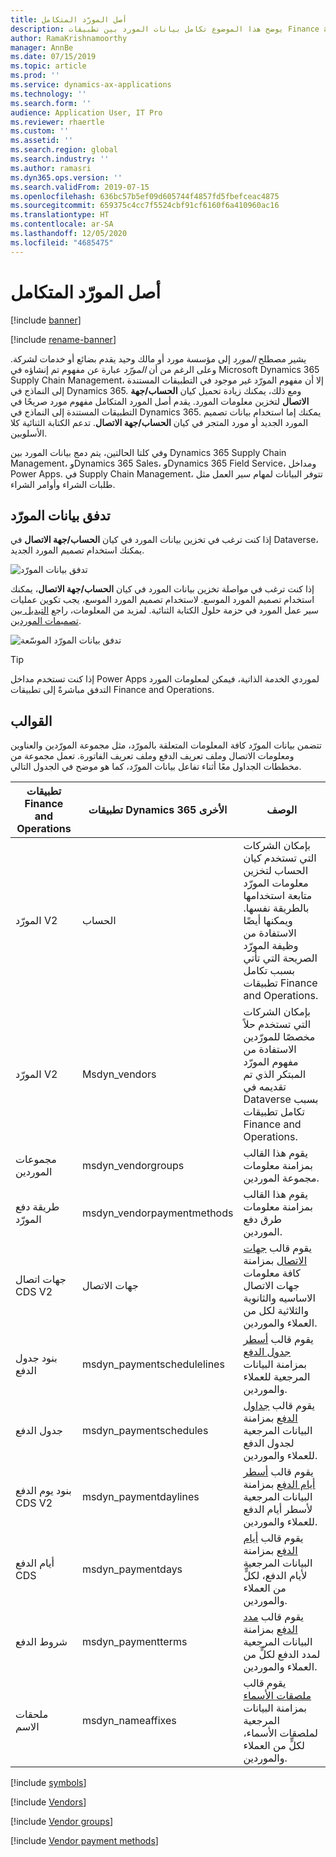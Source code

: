 ```yaml
---
title: أصل المورّد المتكامل
description: يوضح هذا الموضوع تكامل بيانات المورد بين تطبيقات Finance and Operations وDataverse.
author: RamaKrishnamoorthy
manager: AnnBe
ms.date: 07/15/2019
ms.topic: article
ms.prod: ''
ms.service: dynamics-ax-applications
ms.technology: ''
ms.search.form: ''
audience: Application User, IT Pro
ms.reviewer: rhaertle
ms.custom: ''
ms.assetid: ''
ms.search.region: global
ms.search.industry: ''
ms.author: ramasri
ms.dyn365.ops.version: ''
ms.search.validFrom: 2019-07-15
ms.openlocfilehash: 636bc57b5ef09d605744f4857fd5fbefceac4875
ms.sourcegitcommit: 659375c4cc7f5524cbf91cf6160f6a410960ac16
ms.translationtype: HT
ms.contentlocale: ar-SA
ms.lasthandoff: 12/05/2020
ms.locfileid: "4685475"
---
```

# <a name="integrated-vendor-master"></a>أصل المورّد المتكامل

[!include [banner](../../includes/banner.md)]

[!include [rename-banner](~/includes/cc-data-platform-banner.md)]



يشير مصطلح *المورد* إلى مؤسسة مورد أو مالك وحيد يقدم بضائع أو خدمات لشركة. وعلى الرغم من أن *المورّد* عبارة عن مفهوم تم إنشاؤه في Microsoft Dynamics 365 Supply Chain Management، إلا أن مفهوم المورّد غير موجود في التطبيقات المستندة إلى النماذج في Dynamics 365. ومع ذلك، يمكنك زيادة تحميل كيان **الحساب/جهة الاتصال** لتخزين معلومات المورد. يقدم أصل المورد المتكامل مفهوم مورد صريحًا في التطبيقات المستندة إلى النماذج في Dynamics 365. يمكنك إما استخدام بيانات تصميم المورد الجديد أو مورد المتجر في كيان **الحساب/جهة الاتصال**. تدعم الكتابة الثنائية كلا الأسلوبين.

وفي كلتا الحالتين، يتم دمج بيانات المورد بين Dynamics 365 Supply Chain Management، وDynamics 365 Sales، وDynamics 365 Field Service، ومداخل Power Apps. في Supply Chain Management، تتوفر البيانات لمهام سير العمل مثل طلبات الشراء وأوامر الشراء.

## <a name="vendor-data-flow"></a>تدفق بيانات المورّد

إذا كنت ترغب في تخزين بيانات المورد في كيان **الحساب/جهة الاتصال** في Dataverse، يمكنك استخدام تصميم المورد الجديد.

![تدفق بيانات المورّد](media/dual-write-vendor-data-flow.png)

إذا كنت ترغب في مواصلة تخزين بيانات المورد في كيان **الحساب/جهة الاتصال**، يمكنك استخدام تصميم المورد الموسع. لاستخدام تصميم المورد الموسع، يجب تكوين عمليات سير عمل المورد في حزمة حلول الكتابة الثنائية. لمزيد من المعلومات، راجع [التبديل بين تصميمات الموردين](vendor-switch.md).

![تدفق بيانات المورّد الموسّعة](media/dual-write-vendor-detail.jpg)

> [!TIP]
> إذا كنت تستخدم مداخل Power Apps لموردي الخدمة الذاتية، فيمكن لمعلومات المورد التدفق مباشرةً إلى تطبيقات Finance and Operations.

## <a name="templates"></a>القوالب

تتضمن بيانات المورّد كافة المعلومات المتعلقة بالمورّد، مثل مجموعة المورّدين والعناوين ومعلومات الاتصال وملف تعريف الدفع وملف تعريف الفاتورة. تعمل مجموعة من مخططات الجداول معًا أثناء تفاعل بيانات المورّد، كما هو موضح في الجدول التالي.

تطبيقات Finance and Operations | تطبيقات Dynamics 365 الأخرى     | ‏‏الوصف
----------------------------|-----------------------------|------------
المورّد V2                   | الحساب                     | بإمكان الشركات التي تستخدم كيان الحساب لتخزين معلومات المورّد متابعة استخدامها بالطريقة نفسها. ويمكنها أيضًا الاستفادة من وظيفة المورّد الصريحة التي تأتي بسبب تكامل تطبيقات Finance and Operations.
المورّد V2                   | Msdyn\_vendors              | بإمكان الشركات التي تستخدم حلاً مخصصًا للمورّدين الاستفادة من مفهوم المورّد المبتكر الذي تم تقديمه في Dataverse بسبب تكامل تطبيقات Finance and Operations. 
مجموعات الموردين               | msdyn\_vendorgroups         | يقوم هذا القالب بمزامنة معلومات مجموعة الموردين.
طريقة دفع المورّد       | msdyn\_vendorpaymentmethods | يقوم هذا القالب بمزامنة معلومات طرق دفع الموردين.
جهات اتصال CDS V2             | جهات الاتصال                    | يقوم قالب [جهات الاتصال](customer-mapping.md#cds-contacts-v2-to-contacts) بمزامنة كافة معلومات جهات الاتصال الاساسيه والثانوية والثلاثية لكل من العملاء والموردين.
بنود جدول الدفع      | msdyn\_paymentschedulelines | يقوم قالب [أسطر جدول الدفع](customer-mapping.md#payment-schedule-lines-to-msdyn_paymentschedulelines) بمزامنة البيانات المرجعية للعملاء والموردين.
جدول الدفع            | msdyn\_paymentschedules     | يقوم قالب [جداول الدفع](customer-mapping.md#payment-schedule-to-msdyn_paymentschedules) بمزامنة البيانات المرجعية لجدول الدفع للعملاء والموردين.
بنود يوم الدفع CDS V2    | msdyn\_paymentdaylines      | يقوم قالب [أسطر أيام الدفع](customer-mapping.md#payment-day-lines-cds-v2-to-msdyn_paymentdaylines) بمزامنة البيانات المرجعية لأسطر أيام الدفع للعملاء والموردين.
أيام الدفع CDS            | msdyn\_paymentdays          | يقوم قالب [أيام الدفع](customer-mapping.md#payment-days-cds-to-msdyn_paymentdays) بمزامنة البيانات المرجعية لأيام الدفع، لكلٍّ من العملاء والموردين.
شروط الدفع            | msdyn\_paymentterms         | يقوم قالب [مدد الدفع](customer-mapping.md#terms-of-payment-to-msdyn_paymentterms) بمزامنة البيانات المرجعية لمدد الدفع لكلٍّ من العملاء والموردين.
ملحقات الاسم                | msdyn\_nameaffixes          | يقوم قالب [ملصقات الأسماء](customer-mapping.md#name-affixes-to-msdyn_nameaffixes) بمزامنة البيانات المرجعية لملصقات الأسماء، لكلٍّ من العملاء والموردين.

[!include [symbols](../../includes/dual-write-symbols.md)]

[!include [Vendors](includes/VendorsV2-msdyn-vendors.md)]

[!include [Vendor groups](includes/VendVendorGroup-msdyn-vendorgroups.md)]

[!include [Vendor payment methods](includes/VendorPaymentMethod-msdyn-vendorpaymentmethods.md)]
